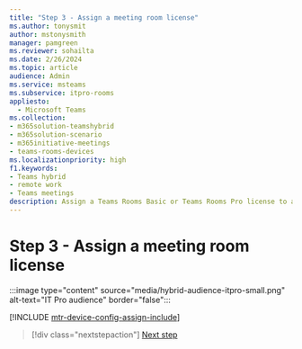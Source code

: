 ```yaml
---
title: "Step 3 - Assign a meeting room license"
ms.author: tonysmit
author: mstonysmith
manager: pamgreen
ms.reviewer: sohailta
ms.date: 2/26/2024
ms.topic: article
audience: Admin
ms.service: msteams
ms.subservice: itpro-rooms
appliesto: 
  - Microsoft Teams
ms.collection:
- m365solution-teamshybrid
- m365solution-scenario
- m365initiative-meetings
- teams-rooms-devices
ms.localizationpriority: high
f1.keywords:
- Teams hybrid
- remote work
- Teams meetings
description: Assign a Teams Rooms Basic or Teams Rooms Pro license to a resource account.
---
```


# Step 3 - Assign a meeting room license

:::image type="content" source="media/hybrid-audience-itpro-small.png" alt-text="IT Pro audience" border="false":::

[!INCLUDE [mtr-device-config-assign-include](includes/mtr-device-config-assign-include.md)]

> [!div class="nextstepaction"]
> [Next step](hybrid-meetings-device-config-mailbox.md)

